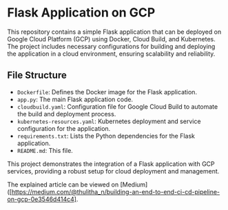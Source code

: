 # Flask Application on GCP

This repository contains a simple Flask application that can be deployed on Google Cloud Platform (GCP) using Docker, Cloud Build, and Kubernetes. The project includes necessary configurations for building and deploying the application in a cloud environment, ensuring scalability and reliability.

## File Structure

- `Dockerfile`: Defines the Docker image for the Flask application.
- `app.py`: The main Flask application code.
- `cloudbuild.yaml`: Configuration file for Google Cloud Build to automate the build and deployment process.
- `kubernetes-resources.yaml`: Kubernetes deployment and service configuration for the application.
- `requirements.txt`: Lists the Python dependencies for the Flask application.
- `README.md`: This file.

This project demonstrates the integration of a Flask application with GCP services, providing a robust setup for cloud deployment and management.

The explained article can be viewed on [Medium]([https://medium.com/@thulitha_n/building-an-end-to-end-ci-cd-pipeline-on-gcp-0e3546d414c4].
